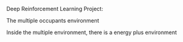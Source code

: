 Deep Reinforcement Learning Project:

The multiple occupants environment 

Inside the multiple environment, there is a energy plus environment
